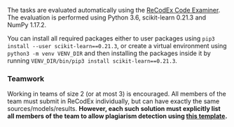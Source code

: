 The tasks are evaluated automatically using the [ReCodEx Code
Examiner](https://recodex.mff.cuni.cz/). The evaluation is
performed using Python 3.6, scikit-learn 0.21.3 and NumPy 1.17.2.

You can install all required packages either to user packages using
`pip3 install --user scikit-learn==0.21.3`,
or create a virtual environment using `python3 -m venv VENV_DIR`
and then installing the packages inside it by running
`VENV_DIR/bin/pip3 install scikit-learn==0.21.3`.

### Teamwork

Working in teams of size 2 (or at most 3) is encouraged. All members of the team
must submit in ReCodEx individually, but can have exactly the same
sources/models/results. **However, each such solution must explicitly list all
members of the team to allow plagiarism detection using
[this template](https://github.com/ufal/npfl129/tree/master/labs/team_description.py).**
